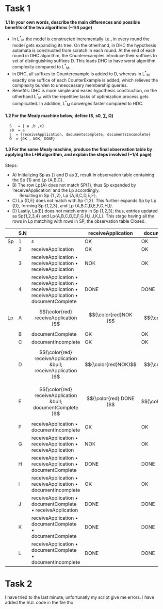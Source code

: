 # Task 1
#### 1.1 In your own words, describe the main differences and possible benefits of the two algorithms (~1/4 page)
- In L<sup>&ast;</sup><sub>M</sub> the model is constructed incrementally i.e., in every round the model gets expanding its tree. On the otherhand, in DHC the hypothesis automata is constructed from scratch in each round. At the end of each round in DHC algorithm, the Counterexamples introduce their suffixes to set of distinguishing suffixes D. This leads DHC to have worst algorithm complexity compared to L<sup>&ast;</sup><sub>M</sub>.
- In DHC, all suffixes to Counterexample is added to D, whereas in L<sup>&ast;</sup><sub>M</sub> exactly one suffice of each CounterExample is added, which relieves the complexity burden to unneccessary membership queries.
- Benefits: DHC is more simple and eases hypothesis construction, on the otherhand L<sup>&ast;</sup><sub>M</sub> with the repetitive tasks of optimization process gets complicated. In addition, L<sup>&ast;</sup><sub>M</sub> converges faster compared to HDC.
#### 1.2 For the Mealy machine below, define (S, s0, ∑, Ω)
      S   = { a ,b ,c}
      s0  = a
      ∑  = {receiveApplication, documentsComplete, documentsIncomplete}
      Ω  = {OK , NOK, DONE}

#### 1.3 For the same Mealy machine, produce the final observation table by applying the L*M algorithm, and explain the steps involved (~1/4 page)
Steps: <br />
- A) Initializing Sp as {} and D as ∑, result in observation table containing the Sp {1} and Lp {A,B,C}.  <br />
- B) The row Lp{A} does not match SP{1}, thus Sp expanded by ‘receiveApplication’ and the Lp accordingly. <br /> &nbsp; &nbsp; &nbsp; Resulting in Sp {1 ,2}, Lp {A,B,C,D,E,F}.  <br />
- C) Lp {D,E} does not match with Sp {1,2}. This further expands Sp by Lp {D}, forming Sp {1,2,3}, and Lp {A,B,C,D,E,F,G,H,I}.
- D) Lastly, Lp{E} does not match entry in Sp {1,2,3}; thus, entries updated as Sp{1,2,3,4} and Lp{A,B,C,D,E,F,G,H,I,J,K,L}. This stage having all the rows in Lp matching with rows in SP, the observation table Closed. <br />

| | S.N  |   | receiveApplication  | documentsComplete  |  documentsIncomplete |
|---|---|---|---|---|---|
| Sp| 1  |  &epsi;  | OK  |  OK | OK  |
|   | 2 | receiveApplication  | OK  | OK  |  NOK |
|   | 3 |receiveApplication &bull; receiveApplication &bull; receiveApplication  |  NOK |  OK  | NOK  |
|   | 4|  receiveApplication &bull; receiveApplication &bull; receiveApplication &bull; receiveApplication &bull; documentComplete  | DONE  |  DONE | DONE  |
|Lp |A|$${\color{red} receiveApplication }$$|$${\color{red}NOK }$$|$${\color{red}OK }$$|$${\color{red}NOK}$$ | 
| |B|documentComplete |OK |OK |OK|
| |C|documentIncomplete |OK |OK |OK |
| |D|$${\color{red} receiveApplication &bull; receiveApplication }$$|$${\color{red}NOK}$$ |$${\color{red} OK}$$ | $${\color{red}NOK}$$ |
| |E|$${\color{red} receiveApplication &bull; documentComplete }$$|$${\color{red} DONE }$$| $${\color{red}DONE}$$ | $${\color{red}DONE }$$|
| |F|receiveApplication &bull; documentIncomplete |OK|OK|OK|
| |G|receiveApplication &bull; receiveApplication &bull; receiveApplication | NOK | OK | NOK |
| |H|receiveApplication &bull; receiveApplication &bull; documentComplete |DONE |DONE |DONE|
| |I|receiveApplication &bull; receiveApplication &bull; documentIncomplete| OK  |  OK | OK  |
| |J|receiveApplication &bull; documentComplete &bull; receiveApplication |DONE |DONE |DONE|
| |K|receiveApplication &bull; documentComplete &bull; documentComplete|DONE |DONE |DONE |
| |L|receiveApplication &bull; documentComplete &bull; documentIncomplete|DONE|DONE|DONE|



# Task 2

I have tried to the last minute, unfortunatly my script give me errors. I have added the SUL code in the file tho
